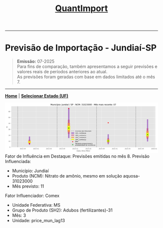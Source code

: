<header>
<h1><a href="https://quantimportbrazil.github.io/Sobre/">QuantImport</a></h1>
</header>

---

# Previsão de Importação - Jundiaí-SP

> **Emissão:** 07-2025  
> Para fins de comparação, também apresentamos a seguir previsões e valores reais de períodos anteriores ao atual.  
> As previsões foram geradas com base em dados limitados até o mês 7.

---

**[Home](https://quantimportbrazil.github.io/Sobre/)** | **[Selecionar Estado (UF)](https://quantimportbrazil.github.io/Unidades_Federativas/)**


![Gráfico de Previsão](31023000.png)
Fator de Influência em Destaque:
Previsões emitidas no mês 8.
Previsão Influenciada:
- Município: Jundiaí
- Produto (NCM): Nitrato de amônio, mesmo em solução aquosa-31023000 
- Mês previsto: 11


Fator Influenciador: Comex
- Unidade Federativa: MS
- Grupo de Produto (SH2): Adubos (fertilizantes)-31 
- Mês: 3
- Unidade: price_mun_lag13





